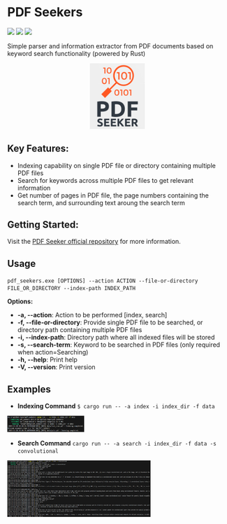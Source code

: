 # PDF Seekers

![](https://img.shields.io/badge/license-MIT-green)
![](https://img.shields.io/badge/Powered%20By-Rust-blue)
![](https://img.shields.io/badge/crates.io-v0.1.0-blue
)

Simple parser and information extractor from PDF documents based on keyword search functionality (powered by Rust)

<p align="center">
<img
  src="/logo/pdf_seeker.png"
  title="PDF-Seeker"
  width="25%"
  height="25%">
</p>

## Key Features:
- Indexing capability on single PDF file or directory containing multiple PDF files
- Search for keywords across multiple PDF files to get relevant information
- Get number of pages in PDF file, the page numbers containing the search term, and surrounding text aroung the search term

## Getting Started:
Visit the [PDF Seeker official repository](https://github.com/oss-rust-github-io/pdf-seekers.git) for more information.

## Usage
`pdf_seekers.exe [OPTIONS] --action ACTION --file-or-directory FILE_OR_DIRECTORY --index-path INDEX_PATH`

**Options:**
- **-a, --action**: Action to be performed [index, search]
- **-f, --file-or-directory**: Provide single PDF file to be searched, or directory path containing multiple PDF files
- **-i, --index-path**: Directory path where all indexed files will be stored
- **-s, --search-term**: Keyword to be searched in PDF files (only required when action=Searching)
- **-h, --help**: Print help
- **-V, --version**: Print version

## Examples

- **Indexing Command**
`$ cargo run -- -a index -i index_dir -f data`

<p align="left">
<img
  src="examples\indexing_example.png"
  title="PDF-Seeker"
  width="35%"
  height="35%">
</p>

- **Search Command**
`cargo run -- -a search -i index_dir -f data -s convolutional`

<p align="left">
<img
  src="examples\search_example.png"
  title="PDF-Seeker"
  width="65%"
  height="35%">
</p>
